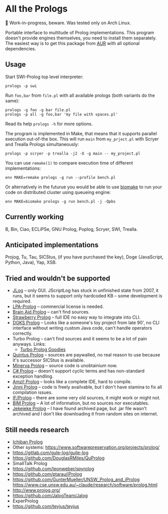 # All the Prologs

🚧 Work-in-progress, beware. Was tested only on Arch Linux.

Portable interface to multitude of Prolog implementations. This program doesn't
provide engines themselves, you need to install them separately. The easiest
way is to get this package from [AUR](https://aur.archlinux.org/packages/prologs)
with all optional dependencies.

## Usage

Start SWI-Prolog top level interpreter:

    prologs -p swi

Run `foo,bar` from `file.pl` with all available prologs (both variants do the same):

    prologs -g foo -g bar file.pl
    prologs -p all -g foo,bar 'my file with spaces.pl'

Read its help `prologs -h` for more options.

The program is implemented in Make, that means that it supports parallel
execution out-of-the box. This will run `main` from `my_prject.pl` with Scryer
and Trealla Prologs simultaneously:

    prologs -p scryer -p trealla -j2 -O -g main -- my_project.pl

You can use `remake(1)` to compare execution time of different implementations:

    env MAKE=remake prologs -g run --profile bench.pl

Or alternatively in the futurue you would be able to use
[biomake](https://github.com/evoldoers/biomake) to run your code on distributed
cluster using queueing engine:

    env MAKE=biomake prologs -g run bench.pl -j -Qpbs

## Currently working

B, Bin, Ciao, ECLiPSe, GNU Prolog, Poplog, Scryer, SWI, Trealla.

## Anticipated implementations

Projog, Tu, Tau, SICStus, (if you have purchased the key),
Doge (JavaScript, Python, Java), Yap, XSB.

## Tried and wouldn't be supported

  * [JLog][a] – only GUI. JScriptLog has stuck in unfinished state from 2007,
    it runs, but it seems to support only hardcoded KB – some development is
    required.
  * [LPA-Prolog][b] – commercial license is needed.
  * [Brain Aid Prolog][c] – can't find sources.
  * [Strawberry Prolog][d] – full IDE no easy way to integrate
    into CLI.
  * [DGKS Prolog][e] – Looks like a someone's toy project from late 90', no CLI
    interface without writing custom Java code, can't handle operators correctly.
  * Turbo Prolog – can't find sources and it seems to be a lot of pain anyways.
    Links:
      * [Turbo Prolog Goodies][f]
  * [Quintus Prolog][g] – sources are paywalled, no real reason to use because
    it's successor SICStus is available.
  * [Minerva Prolog][h] – source code is unobtainium now.
  * [C# Prolog][i] – doesn't support cyclic terms and has non-standard exception
    handling.
  * [Amzi! Prolog][j] – looks like a complete IDE, hard to compile.
  * [Jinni Prolog][k] – code is freely availvable, but I don't have stamina to
    fix all compilation issues.
  * [IF/Prolog][l] – there are some very old sources, it might work or might not.
  * [BIM Prolog][m] – A lot of information, but no sources nor executables.
  * [Jekejeke Prolog][n] – I have found archived page, but .jar file wasn't
    archived and I don't like downloading it from random sites on internet.

## Still needs research

  * [Ichiban Prolog][o]
  * Other systems: https://www.softwarepreservation.org/projects/prolog/
  * https://gitlab.com/gule-log/guile-log
  * https://github.com/DouglasRMiles/QuProlog
  * SmallTalk Prolog
  * https://github.com/leonweber/spyrolog
  * https://github.com/ptarau/iProlog
  * https://github.com/GunterMueller/UNSW_Prolog_and_iProlog
    https://www.cse.unsw.edu.au/~claude/research/software/prolog.html
  * http://www.projog.org/
  * https://github.com/JalogTeam/Jalog
  * ExperProlog
  * https://github.com/teyjus/teyjus

[a]: https://jlogic.sourceforge.net/ "JLog and JScriptLog sources"
[b]: https://www.lpa.co.uk/ind_pro.htm
[c]: http://www.fraber.de/bap/index.html
[d]: https://dobrev.com/
[e]: https://web.archive.org/web/20090724160647/http://geocities.com/SiliconValley/Campus/7816/
[f]: https://web.archive.org/web/20031203213809/http://perso.wanadoo.fr/colin.barker/tpro/tpro.htm
[g]: https://quintus.sics.se/
[h]: https://web.archive.org/web/20121105020447/http://www.ifcomputer.co.jp/MINERVA/Download/home_en.html
[i]: http://sourceforge.net/projects/cs-prolog/
[j]: http://www.amzi.com/AmziOpenSource/
[k]: https://github.com/heathmanb/JinniProlog
[l]: https://web.archive.org/web/20170717032834/http://www.ifcomputer.de/Products/Prolog/Download/home_de.html
[m]: https://people.cs.kuleuven.be/~Maurice.Bruynooghe/Prolog/Prolog.html
[n]: https://web.archive.org/web/20200223033605/http://www.jekejeke.ch/idatab/doclet/prod/en/docs/05_run/05_down.jsp
[o]: https://github.com/ichiban/prolog
